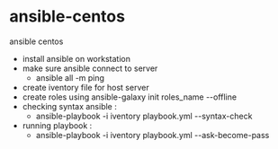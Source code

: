 # ansible-centos
ansible centos
- install ansible on workstation
- make sure ansible connect to server
  - ansible all -m ping
- create iventory file for host server
- create roles using ansible-galaxy init roles_name --offline
- checking syntax ansible :
  - ansible-playbook -i iventory playbook.yml --syntax-check
- running playbook :
  - ansible-playbook -i iventory playbook.yml --ask-become-pass
